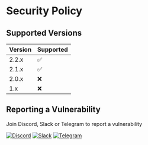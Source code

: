 # Security Policy

## Supported Versions

| Version | Supported          |
| ------- | ------------------ |
| 2.2.x   | :white_check_mark: |
| 2.1.x   | :white_check_mark: |
| 2.0.x   | :x:                |
| 1.x     | :x:                |

## Reporting a Vulnerability

Join Discord, Slack or Telegram to report a vulnerability

[![Discord](https://img.shields.io/discord/872061157379301416?label=discord&logo=discord&logoColor=white&style=for-the-badge)](https://discord.gg/hACwv45Hme) [![Slack](https://particles.js.org/images/slack.png)](https://join.slack.com/t/tsparticles/shared_invite/enQtOTcxNTQxNjQ4NzkxLWE2MTZhZWExMWRmOWI5MTMxNjczOGE1Yjk0MjViYjdkYTUzODM3OTc5MGQ5MjFlODc4MzE0N2Q1OWQxZDc1YzI) [![Telegram](https://particles.js.org/images/telegram.png)](https://t.me/tsparticles)
